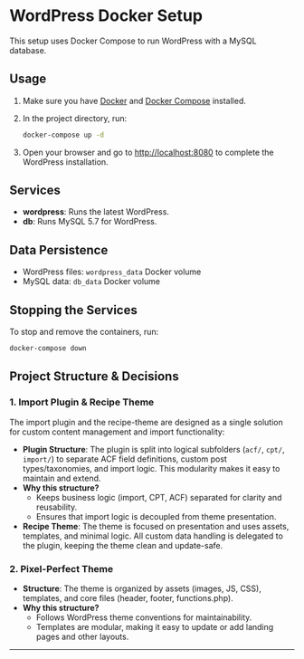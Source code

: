 # WordPress Docker Setup

This setup uses Docker Compose to run WordPress with a MySQL database.

## Usage

1. Make sure you have [Docker](https://docs.docker.com/get-docker/) and [Docker Compose](https://docs.docker.com/compose/install/) installed.
2. In the project directory, run:

   ```bash
   docker-compose up -d
   ```

3. Open your browser and go to [http://localhost:8080](http://localhost:8080) to complete the WordPress installation.

## Services
- **wordpress**: Runs the latest WordPress.
- **db**: Runs MySQL 5.7 for WordPress.

## Data Persistence
- WordPress files: `wordpress_data` Docker volume
- MySQL data: `db_data` Docker volume

## Stopping the Services
To stop and remove the containers, run:

```bash
docker-compose down
```

## Project Structure & Decisions

### 1. Import Plugin & Recipe Theme

The import plugin and the recipe-theme are designed as a single solution for custom content management and import functionality:
- **Plugin Structure**: The plugin is split into logical subfolders (`acf/`, `cpt/`, `import/`) to separate ACF field definitions, custom post types/taxonomies, and import logic. This modularity makes it easy to maintain and extend.
- **Why this structure?**
  - Keeps business logic (import, CPT, ACF) separated for clarity and reusability.
  - Ensures that import logic is decoupled from theme presentation.
- **Recipe Theme**: The theme is focused on presentation and uses assets, templates, and minimal logic. All custom data handling is delegated to the plugin, keeping the theme clean and update-safe.

### 2. Pixel-Perfect Theme

- **Structure**: The theme is organized by assets (images, JS, CSS), templates, and core files (header, footer, functions.php).
- **Why this structure?**
  - Follows WordPress theme conventions for maintainability.
  - Templates are modular, making it easy to update or add landing pages and other layouts.
--- 